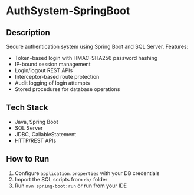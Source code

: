 # AuthSystem-SpringBoot

## Description
Secure authentication system using Spring Boot and SQL Server. Features:
- Token-based login with HMAC-SHA256 password hashing
- IP-bound session management
- Login/logout REST APIs
- Interceptor-based route protection
- Audit logging of login attempts
- Stored procedures for database operations

## Tech Stack
- Java, Spring Boot
- SQL Server
- JDBC, CallableStatement
- HTTP/REST APIs

## How to Run
1. Configure `application.properties` with your DB credentials
2. Import the SQL scripts from `db/` folder
3. Run `mvn spring-boot:run` or run from your IDE
